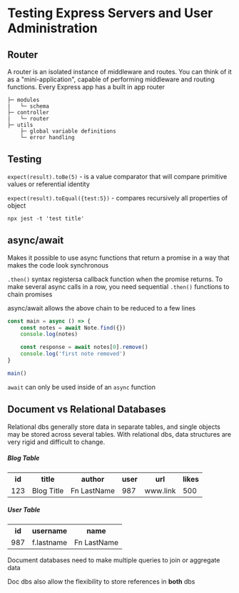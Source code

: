 # Testing Express Servers and User Administration

## Router
A router is an isolated instance of middleware and routes. You can think of it as a "mini-application", capable of performing middleware and routing functions. Every Express app has a built in app router

```
├─ modules
|   └─ schema
├─ controller
|   └─ router
├─ utils
    ├─ global variable definitions
    └─ error handling
```

## Testing
```expect(result).toBe(5)``` - is a value comparator that will compare primitive values or referential identity

```expect(result).toEqual({test:5})``` - compares recursively all properties of object

```
npx jest -t 'test title'
```

## async/await
Makes it possible to use async functions that return a promise in a way that makes the code look synchronous

```.then()``` syntax registersa  callback function when the promise returns. To make several async calls in a row, you need sequential ```.then()``` functions to chain promises

async/await allows the above chain to be reduced to a few lines

```js
const main = async () => {
    const notes = await Note.find({})
    console.log(notes)

    const response = await notes[0].remove()
    console.log('first note removed')
}

main()
```

```await``` can only be used inside of an ```async``` function

## Document vs Relational Databases
Relational dbs generally store data in separate tables, and single objects may be stored across several tables. With relational dbs, data structures are very rigid and difficult to change.

##### Blog Table
<table>
    <tr>
        <th>id</th>
        <th>title</th>
        <th>author</th>
        <th>user</th>
        <th>url</th>
        <th>likes</th>
    </tr>
    <tr>
        <td>123</td>
        <td>Blog Title</td>
        <td>Fn LastName</td>
        <td>987</td>
        <td>www.link</td>
        <td>500</td>
    </tr>
</table>

##### User Table
<table>
    <tr>
        <th>id</th>
        <th>username</th>
        <th>name</th>
    </tr>
    <tr>
        <td>987</td>
        <td>f.lastname</td>
        <td>Fn LastName</td>
    </tr>
</table>

Document databases need to make multiple queries to join or aggregate data

Doc dbs also allow the flexibility to store references in **both** dbs